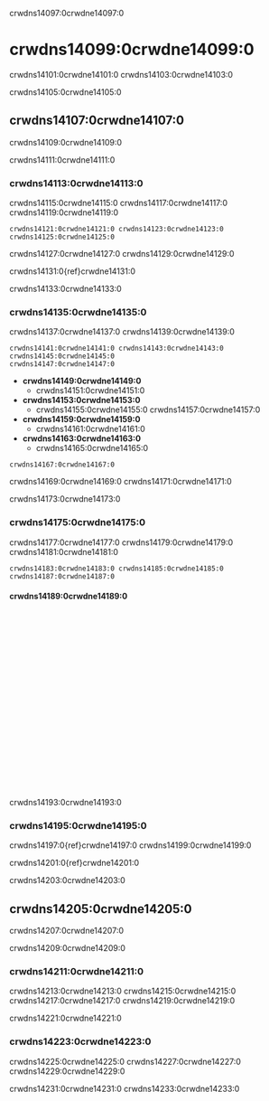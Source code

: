 crwdns14097:0crwdne14097:0
# crwdns14099:0crwdne14099:0

crwdns14101:0crwdne14101:0 crwdns14103:0crwdne14103:0

crwdns14105:0crwdne14105:0
## crwdns14107:0crwdne14107:0

crwdns14109:0crwdne14109:0

crwdns14111:0crwdne14111:0
### crwdns14113:0crwdne14113:0

crwdns14115:0crwdne14115:0 crwdns14117:0crwdne14117:0 crwdns14119:0crwdne14119:0

```{figure} ../../figures/empty-toc-file.png
crwdns14121:0crwdne14121:0 crwdns14123:0crwdne14123:0
crwdns14125:0crwdne14125:0
```

crwdns14127:0crwdne14127:0 crwdns14129:0crwdne14129:0

crwdns14131:0{ref}crwdne14131:0

crwdns14133:0crwdne14133:0
### crwdns14135:0crwdne14135:0

crwdns14137:0crwdne14137:0 crwdns14139:0crwdne14139:0

```{figure} ../../figures/recommended-chapter-structure.png
crwdns14141:0crwdne14141:0 crwdns14143:0crwdne14143:0 crwdns14145:0crwdne14145:0
crwdns14147:0crwdne14147:0
```

- **crwdns14149:0crwdne14149:0**
    - crwdns14151:0crwdne14151:0
- **crwdns14153:0crwdne14153:0**
    - crwdns14155:0crwdne14155:0 crwdns14157:0crwdne14157:0
- **crwdns14159:0crwdne14159:0**
    - crwdns14161:0crwdne14161:0
- **crwdns14163:0crwdne14163:0**
    - crwdns14165:0crwdne14165:0


```{attention} Please note that making chapters follow this structure may require splitting some of the existing content into new files.
crwdns14167:0crwdne14167:0
```

crwdns14169:0crwdne14169:0 crwdns14171:0crwdne14171:0


crwdns14173:0crwdne14173:0
### crwdns14175:0crwdne14175:0

crwdns14177:0crwdne14177:0 crwdns14179:0crwdne14179:0 crwdns14181:0crwdne14181:0

```{figure} ../../figures/many-table-of-contents.png
crwdns14183:0crwdne14183:0 crwdns14185:0crwdne14185:0
crwdns14187:0crwdne14187:0
```
#### crwdns14189:0crwdne14189:0

<div class="video-content">
    <iframe width="560" height="315" src="crwdns14191:0crwdne14191:0" frameborder="0" allow="accelerometer; autoplay; clipboard-write; encrypted-media; gyroscope; picture-in-picture" allowfullscreen></iframe>
</div>

crwdns14193:0crwdne14193:0
### crwdns14195:0crwdne14195:0

crwdns14197:0{ref}crwdne14197:0 crwdns14199:0crwdne14199:0

crwdns14201:0{ref}crwdne14201:0


crwdns14203:0crwdne14203:0
## crwdns14205:0crwdne14205:0

crwdns14207:0crwdne14207:0

crwdns14209:0crwdne14209:0
### crwdns14211:0crwdne14211:0

crwdns14213:0crwdne14213:0 crwdns14215:0crwdne14215:0 crwdns14217:0crwdne14217:0 crwdns14219:0crwdne14219:0


crwdns14221:0crwdne14221:0
### crwdns14223:0crwdne14223:0

crwdns14225:0crwdne14225:0 crwdns14227:0crwdne14227:0 crwdns14229:0crwdne14229:0

crwdns14231:0crwdne14231:0 crwdns14233:0crwdne14233:0
